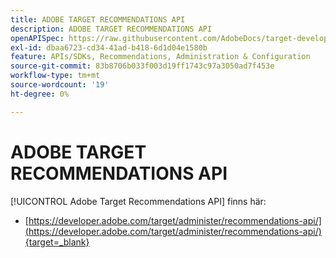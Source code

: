 ```yaml
---
title: ADOBE TARGET RECOMMENDATIONS API
description: ADOBE TARGET RECOMMENDATIONS API
openAPISpec: https://raw.githubusercontent.com/AdobeDocs/target-developers/main/src/models-api.json
exl-id: dbaa6723-cd34-41ad-b418-6d1d04e1580b
feature: APIs/SDKs, Recommendations, Administration & Configuration
source-git-commit: 83b8706b033f003d19ff1743c97a3050ad7f453e
workflow-type: tm+mt
source-wordcount: '19'
ht-degree: 0%

---
```


# ADOBE TARGET RECOMMENDATIONS API

[!UICONTROL Adobe Target Recommendations API] finns här:

* [https://developer.adobe.com/target/administer/recommendations-api/](https://developer.adobe.com/target/administer/recommendations-api/){target=_blank}
